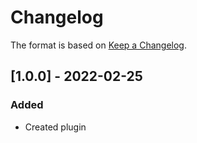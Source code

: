 # Changelog

The format is based on [Keep a Changelog](https://keepachangelog.com/en/1.0.0/).

## [1.0.0] - 2022-02-25
### Added
- Created plugin



